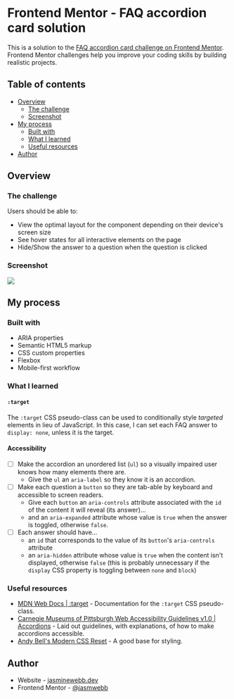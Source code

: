 # Frontend Mentor - FAQ accordion card solution

This is a solution to the [FAQ accordion card challenge on Frontend Mentor](https://www.frontendmentor.io/challenges/faq-accordion-card-XlyjD0Oam). Frontend Mentor challenges help you improve your coding skills by building realistic projects. 

## Table of contents

- [Overview](#overview)
  - [The challenge](#the-challenge)
  - [Screenshot](#screenshot)
- [My process](#my-process)
  - [Built with](#built-with)
  - [What I learned](#what-i-learned)
  - [Useful resources](#useful-resources)
- [Author](#author)

## Overview

### The challenge

Users should be able to:

- View the optimal layout for the component depending on their device's screen size
- See hover states for all interactive elements on the page
- Hide/Show the answer to a question when the question is clicked

### Screenshot

![](./screenshot.jpg)

## My process

### Built with

- ARIA properties
- Semantic HTML5 markup
- CSS custom properties
- Flexbox
- Mobile-first workflow

### What I learned

#### `:target`

The `:target` CSS pseudo-class can be used to conditionally style *targeted* elements in lieu of JavaScript. In this case, I can set each FAQ answer to `display: none`, unless it is the target.

#### Accessibility

- [ ] Make the accordion an unordered list (`ul`) so a visually impaired user knows how many elements there are.
  * Give the `ul` an `aria-label` so they know it is an accordion.
- [ ] Make each question a `button` so they are tab-able by keyboard and accessible to screen readers.
  * Give each `button` an `aria-controls` attribute associated with the `id` of the content it will reveal (its answer)...
  * and an `aria-expanded` attribute whose value is `true` when the answer is toggled, otherwise `false`.
- [ ] Each answer should have...
  * an `id` that corresponds to the value of its `button`'s `aria-controls` attribute
  * an `aria-hidden` attribute whose value is `true` when the content isn't displayed, otherwise `false` (this is probably unnecessary if the `display` CSS property is toggling between `none` and `block`)

### Useful resources

- [MDN Web Docs | :target](https://developer.mozilla.org/en-US/docs/Web/CSS/:target) - Documentation for the `:target` CSS pseudo-class.
- [Carnegie Museums of Pittsburgh Web Accessibility Guidelines v1.0 | Accordions](http://web-accessibility.carnegiemuseums.org/code/accordions) - Laid out guidelines, with explanations, of how to make accordions accessible.
- [Andy Bell's Modern CSS Reset](https://piccalil.li/blog/a-modern-css-reset) - A good base for styling.

## Author

- Website - [jasminewebb.dev](https://www.jasminewebb.dev)
- Frontend Mentor - [@jasmwebb](https://www.frontendmentor.io/profile/jasmwebb)

